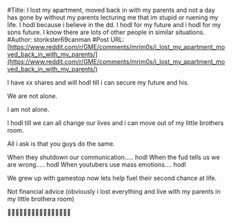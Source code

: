 #Title: I lost my apartment, moved back in with my parents and not a day has gone by without my parents lecturing me that im stupid or ruening my life. I hodl because i believe in the dd. I hodl for my future and i hodl for my sons future. I know there are lots of other people in similar situations.
#Author: stonkster69canman
#Post URL: [https://www.reddit.com/r/GME/comments/mrim0s/i_lost_my_apartment_moved_back_in_with_my_parents/](https://www.reddit.com/r/GME/comments/mrim0s/i_lost_my_apartment_moved_back_in_with_my_parents/)


I have xx shares and will hodl till i can secure my future and his.  

We are not alone.

I am not alone.

I hodl till we can all change our lives and i can move out of my little brothers room.  

All i ask is that you guys do the same.

When they shutdown our communication..... hodl
When the fud tells us we are wrong..... hodl
When youtubers use mass emotions.... hodl

We grew up with gamestop now lets help fuel their second chance at life.

Not financial advice (obviously i lost everything and live with my parents in my little brothera room)

🦧🦧🦧🦧🍌🍌🍌🍌💎💎💎💎🚀🚀🚀🚀